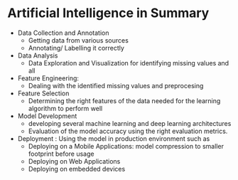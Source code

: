 # Artificial Intelligence in Summary

- Data Collection and Annotation
  - Getting data from various sources
  - Annotating/ Labelling it correctly
- Data Analysis
  - Data Exploration and Visualization for identifying missing values and all
- Feature Engineering:
  - Dealing with the identified missing values and preprocesing
- Feature Selection
  - Determining the right features of the data needed for the learning algorithm to perform well
- Model Development
  - developing several machine learning and deep learning architectures
  - Evaluation of the model accuracy using the right evaluation metrics.
- Deployment : Using the model in production environment such as
  - Deploying on a Mobile Applications: model compression to smaller footprint before usage
  - Deploying on Web Applications
  - Deploying on embedded devices
